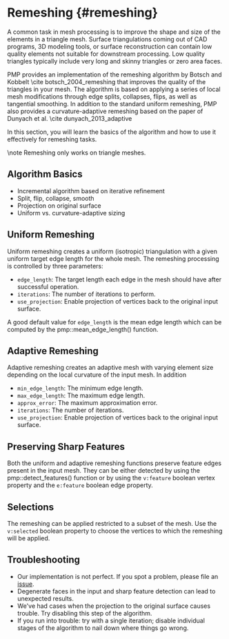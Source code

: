 # Remeshing {#remeshing}

A common task in mesh processing is to improve the shape and size of the elements in a triangle mesh. Surface triangulations coming out of CAD programs, 3D modeling tools, or surface reconstruction can contain low quality elements not suitable for downstream processing. Low quality triangles typically include very long and skinny triangles or zero area faces.

PMP provides an implementation of the remeshing algorithm by Botsch and Kobbelt \cite botsch_2004_remeshing that improves the quality of the triangles in your mesh. The algorithm is based on applying a series of local mesh modifications through edge splits, collapses, flips, as well as tangential smoothing. In addition to the standard uniform remeshing, PMP also provides a curvature-adaptive remeshing based on the paper of Dunyach et al. \cite dunyach_2013_adaptive

In this section, you will learn the basics of the algorithm and how to use it effectively for remeshing tasks.

\note Remeshing only works on triangle meshes.

## Algorithm Basics

- Incremental algorithm based on iterative refinement
- Split, flip, collapse, smooth
- Projection on original surface
- Uniform vs. curvature-adaptive sizing

## Uniform Remeshing

Uniform remeshing creates a uniform (isotropic) triangulation with a given uniform target edge length for the whole mesh. The remeshing processing is controlled by three parameters:

- `edge_length`: The target length each edge in the mesh should have after successful operation.
- `iterations`: The number of iterations to perform.
- `use_projection`: Enable projection of vertices back to the original input surface.

A good default value for `edge_length` is the mean edge length which can be computed by the pmp::mean_edge_length() function.

## Adaptive Remeshing

Adaptive remeshing creates an adaptive mesh with varying element size depending on the local curvature of the input mesh. In addition

- `min_edge_length`: The minimum edge length.
- `max_edge_length`: The maximum edge length.
- `approx_error`: The maximum approximation error.
- `iterations`: The number of iterations.
- `use_projection`: Enable projection of vertices back to the original input surface.

## Preserving Sharp Features

Both the uniform and adaptive remeshing functions preserve feature edges present in the input mesh. They can be either detected by using the pmp::detect_features() function or by using the `v:feature` boolean vertex property and the `e:feature` boolean edge property.

## Selections

The remeshing can be applied restricted to a subset of the mesh. Use the `v:selected` boolean property to choose the vertices to which the remeshing will be applied.

## Troubleshooting

- Our implementation is not perfect. If you spot a problem, please file an [issue](https://github.com/pmp-library/pmp-library/issues).
- Degenerate faces in the input and sharp feature detection can lead to unexpected results.
- We've had cases when the projection to the original surface causes trouble. Try disabling this step of the algorithm.
- If you run into trouble: try with a single iteration; disable individual stages of the algorithm to nail down where things go wrong.
